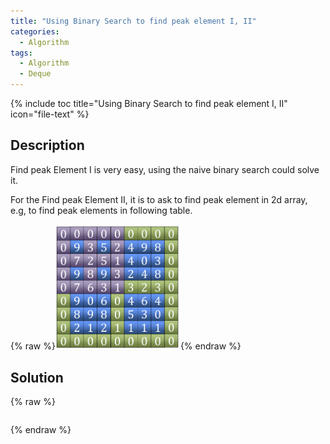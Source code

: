 ```yaml
---
title: "Using Binary Search to find peak element I, II"
categories:
  - Algorithm
tags:
  - Algorithm
  - Deque
---
```


{% include toc title="Using Binary Search to find peak element I, II" icon="file-text" %}

## Description

Find peak Element I is very easy, using the naive binary search could solve it. 

For the Find peak Element II, it is to ask to find peak element in 2d array, e.g, to find peak elements in following table.

{% raw %}<img style="width: 200px;" src="/assets/images/posts/2018-02-05/Find-Peak-Element-II.png" alt="">{% endraw %}

## Solution

{% raw %}
```liquid

```
{% endraw %}
